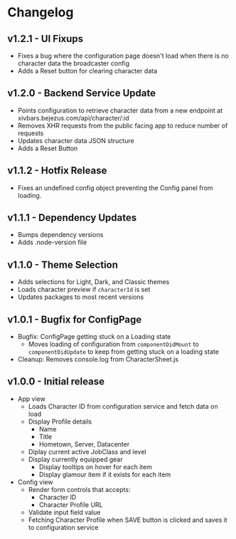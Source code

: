 # Changelog

## v1.2.1 - UI Fixups
- Fixes a bug where the configuration page doesn't load when there is no character data the broadcaster config
- Adds a Reset button for clearing character data

## v1.2.0 - Backend Service Update
- Points configuration to retrieve character data from a new endpoint at xivbars.bejezus.com/api/character/:id
- Removes XHR requests from the public facing app to reduce number of requests
- Updates character data JSON structure
- Adds a Reset Button

## v1.1.2 - Hotfix Release
- Fixes an undefined config object preventing the Config panel from loading.

## v1.1.1 - Dependency Updates
- Bumps dependency versions
- Adds .node-version file

## v1.1.0 - Theme Selection

- Adds selections for Light, Dark, and Classic themes
- Loads character preview if `characterId` is set
- Updates packages to most recent versions

## v1.0.1 - Bugfix for ConfigPage

- Bugfix: ConfigPage getting stuck on a Loading state
  - Moves loading of configuration from `componentDidMount` to `componentDidUpdate` to keep from getting stuck on a loading state
- Cleanup: Removes console.log from CharacterSheet.js

## v1.0.0 - Initial release

- App view
  - Loads Character ID from configuration service and fetch data on load
  - Display Profile details
    - Name
    - Title
    - Hometown, Server, Datacenter
  - Diplay current active JobClass and level
  - Display currently equipped gear
    - Display tooltips on hover for each item
    - Display glamour item if it exists for each item
- Config view
  - Render form controls that accepts:
    - Character ID
    - Character Profile URL
  - Validate input field value
  - Fetching Character Profile when SAVE button is clicked and saves it to configuration service
